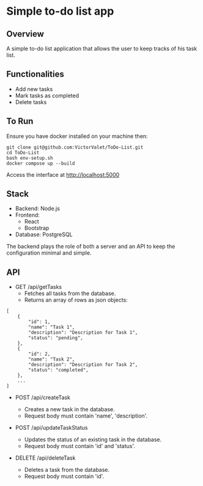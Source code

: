 # Simple to-do list app

## Overview
A simple to-do list application that allows the user to keep tracks of his task list.

## Functionalities
- Add new tasks
- Mark tasks as completed
- Delete tasks

## To Run
Ensure you have docker installed on your machine then:
```
git clone git@github.com:VictorValet/ToDo-List.git
cd ToDo-List
bash env-setup.sh
docker compose up --build
```
Access the interface at [http://localhost:5000](http://localhost:5000) 

## Stack
- Backend: Node.js
- Frontend:
  * React
  * Bootstrap
- Database: PostgreSQL

The backend plays the role of both a server and an API to keep the configuration minimal and simple.

## API
* GET /api/getTasks
    - Fetches all tasks from the database.
    - Returns an array of rows as json objects:
```
[
    {
        "id": 1,
        "name": "Task 1",
        "description": "Description for Task 1",
        "status": "pending",
    },
    {
        "id": 2,
        "name": "Task 2",
        "description": "Description for Task 2",
        "status": "completed",
    },
    ...
]
```

* POST /api/createTask
    - Creates a new task in the database.
    - Request body must contain 'name', 'description'.

* POST /api/updateTaskStatus
    - Updates the status of an existing task in the database.
    - Request body must contain 'id' and 'status'.

* DELETE /api/deleteTask
    - Deletes a task from the database.
    - Request body must contain 'id'.

